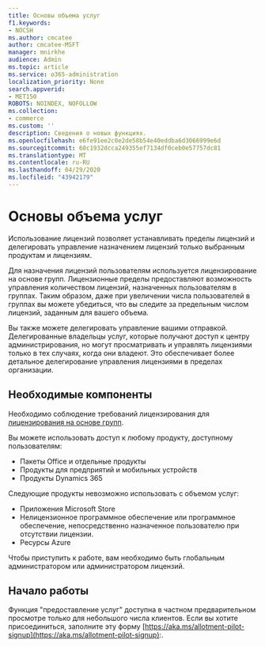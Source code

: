 ```yaml
---
title: Основы объема услуг
f1.keywords:
- NOCSH
ms.author: cmcatee
author: cmcatee-MSFT
manager: mnirkhe
audience: Admin
ms.topic: article
ms.service: o365-administration
localization_priority: None
search.appverid:
- MET150
ROBOTS: NOINDEX, NOFOLLOW
ms.collection:
- commerce
ms.custom: ''
description: Сведения о новых функциях.
ms.openlocfilehash: e6fe91ee2c0e2de58b54e40eddba6d3066999e6d
ms.sourcegitcommit: 60c1932dcca249355ef7134df0ceb0e57757dc81
ms.translationtype: MT
ms.contentlocale: ru-RU
ms.lasthandoff: 04/29/2020
ms.locfileid: "43942179"
---
```

# <a name="allotment-basics"></a>Основы объема услуг

Использование лицензий позволяет устанавливать пределы лицензий и делегировать управление назначением лицензий только выбранным продуктам и лицензиям.

Для назначения лицензий пользователям используется лицензирование на основе групп. Лицензионные пределы предоставляют возможность управления количеством лицензий, назначенных пользователям в группах. Таким образом, даже при увеличении числа пользователей в группах вы можете убедиться, что вы следите за предельным числом лицензий, заданным для вашего объема.

Вы также можете делегировать управление вашими отправкой. Делегированные владельцы услуг, которые получают доступ к центру администрирования, но могут просматривать и управлять лицензиями только в тех случаях, когда они владеют. Это обеспечивает более детальное делегирование управления лицензиями в пределах организации.

## <a name="prerequisites"></a>Необходимые компоненты

Необходимо соблюдение требований лицензирования для [лицензирования на основе групп](https://docs.microsoft.com/azure/active-directory/fundamentals/active-directory-licensing-whatis-azure-portal#licensing-requirements).

Вы можете использовать доступ к любому продукту, доступному пользователям:

- Пакеты Office и отдельные продукты
- Продукты для предприятий и мобильных устройств
- Продукты Dynamics 365

Следующие продукты невозможно использовать с объемом услуг:

- Приложения Microsoft Store
- Нелицензионное программное обеспечение или программное обеспечение, непосредственно назначенное пользователю при отсутствии лицензии.
- Ресурсы Azure

Чтобы приступить к работе, вам необходимо быть глобальным администратором или администратором лицензий.

## <a name="getting-started"></a>Начало работы

Функция "предоставление услуг" доступна в частном предварительном просмотре только для небольшого числа клиентов. Если вы хотите присоединиться, заполните эту форму [https://aka.ms/allotment-pilot-signup](https://aka.ms/allotment-pilot-signup):.
